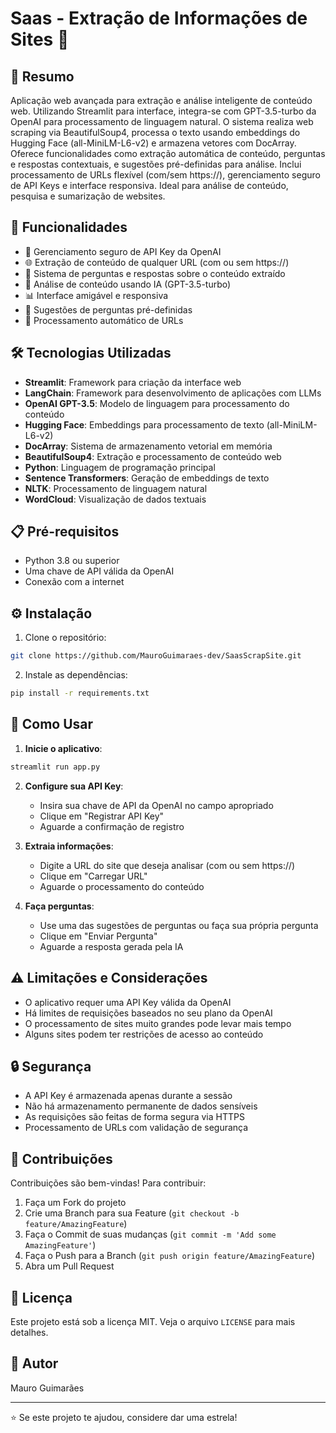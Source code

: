# Saas - Extração de Informações de Sites 🤖

## 📖 Resumo
Aplicação web avançada para extração e análise inteligente de conteúdo web. Utilizando Streamlit para interface, integra-se com GPT-3.5-turbo da OpenAI para processamento de linguagem natural. O sistema realiza web scraping via BeautifulSoup4, processa o texto usando embeddings do Hugging Face (all-MiniLM-L6-v2) e armazena vetores com DocArray. Oferece funcionalidades como extração automática de conteúdo, perguntas e respostas contextuais, e sugestões pré-definidas para análise. Inclui processamento de URLs flexível (com/sem https://), gerenciamento seguro de API Keys e interface responsiva. Ideal para análise de conteúdo, pesquisa e sumarização de websites.

## 🚀 Funcionalidades

- 🔑 Gerenciamento seguro de API Key da OpenAI
- 🌐 Extração de conteúdo de qualquer URL (com ou sem https://)
- 💬 Sistema de perguntas e respostas sobre o conteúdo extraído
- 🤖 Análise de conteúdo usando IA (GPT-3.5-turbo)
- 📊 Interface amigável e responsiva
- 📝 Sugestões de perguntas pré-definidas
- 🔄 Processamento automático de URLs

## 🛠️ Tecnologias Utilizadas

- **Streamlit**: Framework para criação da interface web
- **LangChain**: Framework para desenvolvimento de aplicações com LLMs
- **OpenAI GPT-3.5**: Modelo de linguagem para processamento do conteúdo
- **Hugging Face**: Embeddings para processamento de texto (all-MiniLM-L6-v2)
- **DocArray**: Sistema de armazenamento vetorial em memória
- **BeautifulSoup4**: Extração e processamento de conteúdo web
- **Python**: Linguagem de programação principal
- **Sentence Transformers**: Geração de embeddings de texto
- **NLTK**: Processamento de linguagem natural
- **WordCloud**: Visualização de dados textuais

## 📋 Pré-requisitos

- Python 3.8 ou superior
- Uma chave de API válida da OpenAI
- Conexão com a internet

## ⚙️ Instalação

1. Clone o repositório:
```bash
git clone https://github.com/MauroGuimaraes-dev/SaasScrapSite.git
```

2. Instale as dependências:
```bash
pip install -r requirements.txt
```

## 🚀 Como Usar

1. **Inicie o aplicativo**:
```bash
streamlit run app.py
```

2. **Configure sua API Key**:
   - Insira sua chave de API da OpenAI no campo apropriado
   - Clique em "Registrar API Key"
   - Aguarde a confirmação de registro

3. **Extraia informações**:
   - Digite a URL do site que deseja analisar (com ou sem https://)
   - Clique em "Carregar URL"
   - Aguarde o processamento do conteúdo

4. **Faça perguntas**:
   - Use uma das sugestões de perguntas ou faça sua própria pergunta
   - Clique em "Enviar Pergunta"
   - Aguarde a resposta gerada pela IA

## ⚠️ Limitações e Considerações

- O aplicativo requer uma API Key válida da OpenAI
- Há limites de requisições baseados no seu plano da OpenAI
- O processamento de sites muito grandes pode levar mais tempo
- Alguns sites podem ter restrições de acesso ao conteúdo

## 🔒 Segurança

- A API Key é armazenada apenas durante a sessão
- Não há armazenamento permanente de dados sensíveis
- As requisições são feitas de forma segura via HTTPS
- Processamento de URLs com validação de segurança

## 🤝 Contribuições

Contribuições são bem-vindas! Para contribuir:
1. Faça um Fork do projeto
2. Crie uma Branch para sua Feature (`git checkout -b feature/AmazingFeature`)
3. Faça o Commit de suas mudanças (`git commit -m 'Add some AmazingFeature'`)
4. Faça o Push para a Branch (`git push origin feature/AmazingFeature`)
5. Abra um Pull Request

## 📝 Licença

Este projeto está sob a licença MIT. Veja o arquivo `LICENSE` para mais detalhes.

## 👤 Autor

Mauro Guimarães

---

⭐️ Se este projeto te ajudou, considere dar uma estrela!
